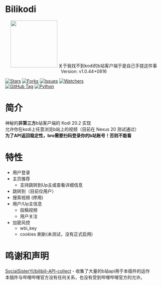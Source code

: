 # Bilikodi

<center>
<img src="https://raw.github.com/Toad114514/plugin.video.bilikodi/refs/heads/main/icon.png" width="150" height="150"/>
关于我找不到kodi的b站客户端于是自己手搓这件事<br>
Version: v1.0.44+0816
</center>

[![Stars](https://img.shields.io/github/stars/Toad114514/plugin.video.bilikodi.svg)](https://github.com/Toad114514/plugin.video.bilikodi/status)
[![Forks](https://img.shields.io/github/forks/Toad114514/plugin.video.bilikodi.svg)](https://github.com/Toad114514/Toad114514/network/members)
[![Issues](https://img.shields.io/github/issues/Toad114514/plugin.video.bilikodi.svg)](https://github.com/Toad114514/plugin.video.bilikodi/issues)
[![Watchers](https://img.shields.io/github/watchers/Toad114514/plugin.video.bilikodi.svg)](https://github.com/Toad114514/plugin.video.bilikodi/watchers)<br>
[![GitHub Tag](https://img.shields.io/github/v/tag/toad114514/plugin.video.bilikodi)](https://github.com/Toad114514/plugin.video.bilikodi/releases)
[![Python](https://img.shields.io/badge/language-Python%203-blue.svg)](https://www.python.org)
# 简介
神秘的**非第三方**b站客户端的 Kodi 20.2 实现  
允许你在kodi上任意浏览b站上的视频（目前在 Nexus 20 测试通过）  
**为了API返回稳定性，bro需要扫码登录你的b站账号！否则不能看**
# 特性
 - 用户登录
 - 主页推荐
   - 支持跳转到Up主或查看详细信息
 - 跳转到（目前仅用户）
 - 搜索视频 (停用)
 - 用户/Up主信息
   - 投稿视频
   - 用户关注
 - 加密风控
   - wbi_key
   - cookies 刷新(未测试，没有正式启用)
# 鸣谢和声明
[SocialSisterYi/bilibili-API-collect](https://github.com/SocialSisterYi/bilibili-API-collect) - 收集了大量的b站api用于本插件的运作  
本插件与哔哩哔哩官方没有任何关系，也没有受到哔哩哔哩官方的允许。  